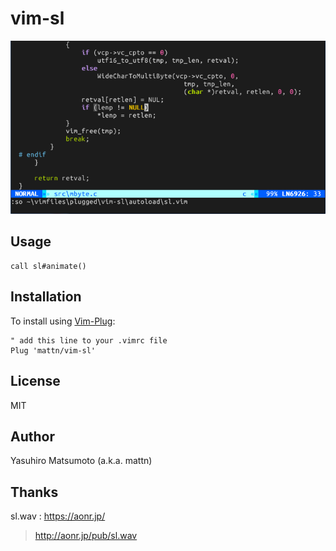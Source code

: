 # vim-sl

![SL](https://raw.githubusercontent.com/mattn/vim-sl/master/screenshot.gif)

## Usage

```vim
call sl#animate()
```

## Installation

To install using [Vim-Plug](https://github.com/junegunn/vim-plug):

```
" add this line to your .vimrc file
Plug 'mattn/vim-sl'
```

## License

MIT

## Author

Yasuhiro Matsumoto (a.k.a. mattn)

## Thanks

sl.wav : https://aonr.jp/

> http://aonr.jp/pub/sl.wav
